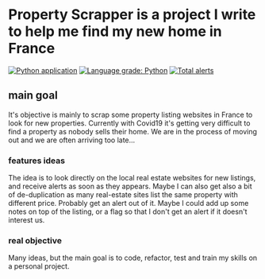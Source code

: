 # Property Scrapper is a project I write to help me find my new home in France

[![Python application](https://github.com/gbelbe/property-scrapper/actions/workflows/python-app.yml/badge.svg)](https://github.com/gbelbe/property-scrapper/actions/workflows/python-app.yml)
[![Language grade: Python](https://img.shields.io/lgtm/grade/python/g/gbelbe/property-scrapper.svg?logo=lgtm&logoWidth=18)](https://lgtm.com/projects/g/gbelbe/property-scrapper/context:python)
[![Total alerts](https://img.shields.io/lgtm/alerts/g/gbelbe/property-scrapper.svg?logo=lgtm&logoWidth=18)](https://lgtm.com/projects/g/gbelbe/property-scrapper/alerts/)

## main goal
It's objective is mainly to scrap some property listing websites in France to look for new properties.
Currently with Covid19 it's getting very difficult to find a property as nobody sells their home. 
We are in the process of moving out and we are often arriving too late...

### features ideas
The idea is to look directly on the local real estate websites for new listings, and receive alerts as soon as they appears.
Maybe I can also get also a bit of de-duplication as many real-estate sites list the same property with different price.
Probably get an alert out of it.
Maybe I could add up some notes on top of the listing, or a flag so that I don't get an alert if it doesn't interest us.

### real objective
Many ideas, but the main goal is to code, refactor, test and train my skills on a personal project.


